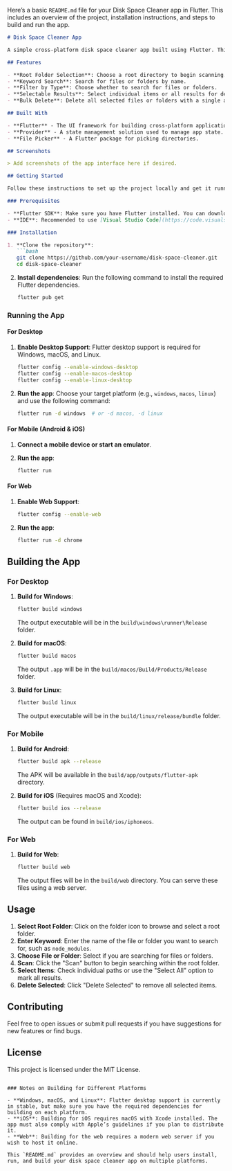 Here’s a basic `README.md` file for your Disk Space Cleaner app in Flutter. This includes an overview of the project, installation instructions, and steps to build and run the app.

```markdown
# Disk Space Cleaner App

A simple cross-platform disk space cleaner app built using Flutter. This application allows users to select a root folder, search for specific files or folders within it, and delete selected results. It is ideal for cleaning up space by locating and removing unnecessary files and directories, like `node_modules` folders in projects.

## Features

- **Root Folder Selection**: Choose a root directory to begin scanning.
- **Keyword Search**: Search for files or folders by name.
- **Filter by Type**: Choose whether to search for files or folders.
- **Selectable Results**: Select individual items or all results for deletion.
- **Bulk Delete**: Delete all selected files or folders with a single action.

## Built With

- **Flutter** - The UI framework for building cross-platform applications.
- **Provider** - A state management solution used to manage app state.
- **File Picker** - A Flutter package for picking directories.

## Screenshots

> Add screenshots of the app interface here if desired.

## Getting Started

Follow these instructions to set up the project locally and get it running.

### Prerequisites

- **Flutter SDK**: Make sure you have Flutter installed. You can download it [here](https://flutter.dev/docs/get-started/install).
- **IDE**: Recommended to use [Visual Studio Code](https://code.visualstudio.com/) or [Android Studio](https://developer.android.com/studio).

### Installation

1. **Clone the repository**:
   ```bash
   git clone https://github.com/your-username/disk-space-cleaner.git
   cd disk-space-cleaner
   ```

2. **Install dependencies**:
   Run the following command to install the required Flutter dependencies.
   ```bash
   flutter pub get
   ```

### Running the App

#### For Desktop

1. **Enable Desktop Support**:
   Flutter desktop support is required for Windows, macOS, and Linux.
   ```bash
   flutter config --enable-windows-desktop
   flutter config --enable-macos-desktop
   flutter config --enable-linux-desktop
   ```

2. **Run the app**:
   Choose your target platform (e.g., `windows`, `macos`, `linux`) and use the following command:
   ```bash
   flutter run -d windows  # or -d macos, -d linux
   ```

#### For Mobile (Android & iOS)

1. **Connect a mobile device or start an emulator**.

2. **Run the app**:
   ```bash
   flutter run
   ```

#### For Web

1. **Enable Web Support**:
   ```bash
   flutter config --enable-web
   ```

2. **Run the app**:
   ```bash
   flutter run -d chrome
   ```

## Building the App

### For Desktop

1. **Build for Windows**:
   ```bash
   flutter build windows
   ```
   The output executable will be in the `build\windows\runner\Release` folder.

2. **Build for macOS**:
   ```bash
   flutter build macos
   ```
   The output `.app` will be in the `build/macos/Build/Products/Release` folder.

3. **Build for Linux**:
   ```bash
   flutter build linux
   ```
   The output executable will be in the `build/linux/release/bundle` folder.

### For Mobile

1. **Build for Android**:
   ```bash
   flutter build apk --release
   ```
   The APK will be available in the `build/app/outputs/flutter-apk` directory.

2. **Build for iOS** (Requires macOS and Xcode):
   ```bash
   flutter build ios --release
   ```
   The output can be found in `build/ios/iphoneos`.

### For Web

1. **Build for Web**:
   ```bash
   flutter build web
   ```
   The output files will be in the `build/web` directory. You can serve these files using a web server.

## Usage

1. **Select Root Folder**: Click on the folder icon to browse and select a root folder.
2. **Enter Keyword**: Enter the name of the file or folder you want to search for, such as `node_modules`.
3. **Choose File or Folder**: Select if you are searching for files or folders.
4. **Scan**: Click the "Scan" button to begin searching within the root folder.
5. **Select Items**: Check individual paths or use the "Select All" option to mark all results.
6. **Delete Selected**: Click "Delete Selected" to remove all selected items.

## Contributing

Feel free to open issues or submit pull requests if you have suggestions for new features or find bugs.

## License

This project is licensed under the MIT License.
```

### Notes on Building for Different Platforms

- **Windows, macOS, and Linux**: Flutter desktop support is currently in stable, but make sure you have the required dependencies for building on each platform.
- **iOS**: Building for iOS requires macOS with Xcode installed. The app must also comply with Apple’s guidelines if you plan to distribute it.
- **Web**: Building for the web requires a modern web server if you wish to host it online. 

This `README.md` provides an overview and should help users install, run, and build your disk space cleaner app on multiple platforms.